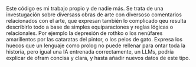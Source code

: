 Este código es mi trabajo propio y de nadie más. Se trata de una investugación sobre diversass obras de arte con diversoso comentarios relacionados con el arte, que expresan 
también lo complicado qeu resulta describirlo todo a base de simples equiparaciones y reglas lógicas o relacionales. Por ejemplo la depresión de rothko o los nenúfares 
amarillentos por las cataratas del pintor, o los pelos de gato. Expresa los huecos que un lenguaje como prolog no puede rellenar para ontar toda la historia, pero igual 
una IA entrenada correctamente, un LLMs, podría explicar de ofram concisa y clara, y hasta añadir nuevos datos de este tipo.
